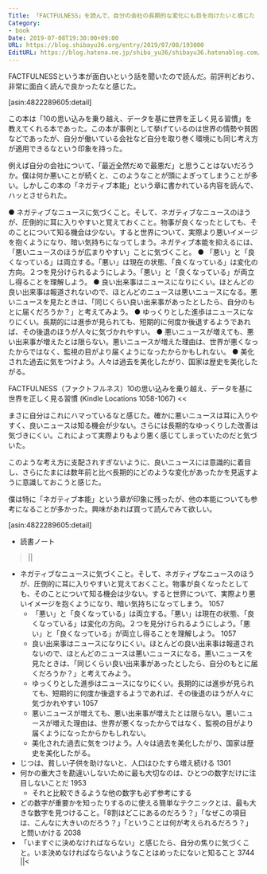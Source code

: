 ```yaml
---
Title: 「FACTFULNESS」を読んで、自分の会社の長期的な変化にも目を向けたいと感じた
Category:
- book
Date: 2019-07-08T19:30:00+09:00
URL: https://blog.shibayu36.org/entry/2019/07/08/193000
EditURL: https://blog.hatena.ne.jp/shiba_yu36/shibayu36.hatenablog.com/atom/entry/17680117127214096783
---
```


FACTFULNESSという本が面白いという話を聞いたので読んだ。前評判どおり、非常に面白く読んで良かったなと感じた。

[asin:4822289605:detail]

この本は「10の思い込みを乗り越え、データを基に世界を正しく見る習慣」を教えてくれる本であった。この本が事例として挙げているのは世界の情勢や貧困などであったが、自分が働いている会社など自分を取り巻く環境にも同じ考え方が適用できるなという印象を持った。


例えば自分の会社について、「最近全然だめで最悪だ」と思うことはないだろうか。僕は何か悪いことが続くと、このようなことが頭によぎってしまうことが多い。しかしこの本の「ネガティブ本能」という章に書かれている内容を読んで、ハッとさせられた。

>>
● ネガティブなニュースに気づくこと。そして、ネガティブなニュースのほうが、圧倒的に耳に入りやすいと覚えておくこと。物事が良くなったとしても、そのことについて知る機会は少ない。すると世界について、実際より悪いイメージを抱くようになり、暗い気持ちになってしまう。ネガティブ本能を抑えるには、「悪いニュースのほうが広まりやすい」ことに気づくこと。
● 「悪い」と「良くなっている」は両立する。「悪い」は現在の状態、「良くなっている」は変化の方向。２つを見分けられるようにしよう。「悪い」と「良くなっている」が両立し得ることを理解しよう。
● 良い出来事はニュースになりにくい。ほとんどの良い出来事は報道されないので、ほとんどのニュースは悪いニュースになる。悪いニュースを見たときは、「同じくらい良い出来事があったとしたら、自分のもとに届くだろうか？」と考えてみよう。
● ゆっくりとした進歩はニュースになりにくい。長期的には進歩が見られても、短期的に何度か後退するようであれば、その後退のほうが人々に気づかれやすい。
● 悪いニュースが増えても、悪い出来事が増えたとは限らない。悪いニュースが増えた理由は、世界が悪くなったからではなく、監視の目がより届くようになったからかもしれない。
● 美化された過去に気をつけよう。人々は過去を美化したがり、国家は歴史を美化したがる。

FACTFULNESS（ファクトフルネス）10の思い込みを乗り越え、データを基に世界を正しく見る習慣 (Kindle Locations 1058-1067)
<<

まさに自分はこれにハマっているなと感じた。確かに悪いニュースは耳に入りやすく、良いニュースは知る機会が少ない。さらには長期的なゆっくりした改善は気づきにくい。これによって実際よりもより悪く感じてしまっていたのだと気づいた。

このような考え方に支配されすぎないように、良いニュースには意識的に着目し、さらにたまには数年前と比べ長期的にどのような変化があったかを見返すように意識しておこうと感じた。


僕は特に「ネガティブ本能」という章が印象に残ったが、他の本能についても参考になることが多かった。興味があれば買って読んでみて欲しい。

[asin:4822289605:detail]

* 読書ノート
>||
* ネガティブなニュースに気づくこと。そして、ネガティブなニュースのほうが、圧倒的に耳に入りやすいと覚えておくこと。物事が良くなったとしても、そのことについて知る機会は少ない。すると世界について、実際より悪いイメージを抱くようになり、暗い気持ちになってしまう。 1057
    * 「悪い」と「良くなっている」は両立する。「悪い」は現在の状態、「良くなっている」は変化の方向。２つを見分けられるようにしよう。「悪い」と「良くなっている」が両立し得ることを理解しよう。 1057
    * 良い出来事はニュースになりにくい。ほとんどの良い出来事は報道されないので、ほとんどのニュースは悪いニュースになる。悪いニュースを見たときは、「同じくらい良い出来事があったとしたら、自分のもとに届くだろうか？」と考えてみよう。
    * ゆっくりとした進歩はニュースになりにくい。長期的には進歩が見られても、短期的に何度か後退するようであれば、その後退のほうが人々に気づかれやすい 1057
    * 悪いニュースが増えても、悪い出来事が増えたとは限らない。悪いニュースが増えた理由は、世界が悪くなったからではなく、監視の目がより届くようになったからかもしれない。
    * 美化された過去に気をつけよう。人々は過去を美化したがり、国家は歴史を美化したがる。
* じつは、貧しい子供を助けないと、人口はひたすら増え続ける 1301
* 何かの重大さを勘違いしないために最も大切なのは、ひとつの数字だけに注目しないことだ 1953
    * それと比較できるような他の数字も必ず参考にする
* どの数字が重要かを知ったりするのに使える簡単なテクニックとは、最も大きな数字を見つけること。「8割はどこにあるのだろう？」「なぜこの項目は、こんなに大きいのだろう？」「ということは何が考えられるだろう？」と問いかける 2038
* 「いますぐに決めなければならない」と感じたら、自分の焦りに気づくこと。いま決めなければならないようなことはめったにないと知ること 3744
||<
